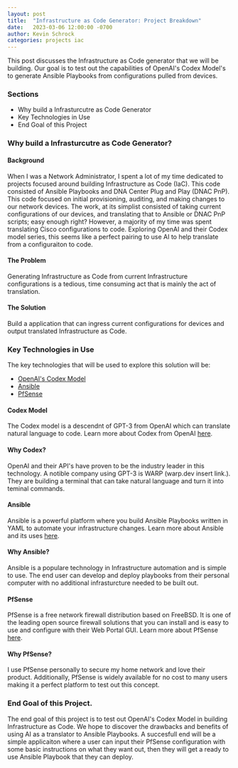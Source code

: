 ```yaml
---
layout: post
title:  "Infrastructure as Code Generator: Project Breakdown"
date:   2023-03-06 12:00:00 -0700
author: Kevin Schrock
categories: projects iac
---
```


This post discusses the Infrastructure as Code generator that we will be building. Our goal is to test out the capabilities of OpenAI's Codex Model's to generate Ansible Playbooks from configurations pulled from devices.

### Sections
- Why build a Infrasturcutre as Code Generator
- Key Technologies in Use
- End Goal of this Project

### Why build a Infrasturcutre as Code Generator?
#### Background
When I was a Network Administrator, I spent a lot of my time dedicated to projects focused around building Infrastructure as Code (IaC). This code consisted of Ansible Playbooks and DNA Center Plug and Play (DNAC PnP). This code focused on initial provisioning, auditing, and making changes to our network devices. 
The work, at its simplist consisted of taking current configurations of our devices, and translating that to Ansible or DNAC PnP scripts; easy enough right? However, a majority of my time was spent translating Cisco configurations to code. Exploring OpenAI and their Codex model series, this seems like a perfect pairing to use AI to help translate from a configuraiton to code.
#### The Problem
Generating Infrastructure as Code from current Infrastructure configurations is a tedious, time consuming act that is mainly the act of translation.
#### The Solution
Build a application that can ingress current configurations for devices and output translated Infrastructure as Code. 

### Key Technologies in Use
The key technologies that will be used to explore this solution will be: 
- [OpenAI's Codex Model][codex]
- [Ansible][ansible]
- [PfSense][pfsense]

#### Codex Model
The Codex model is a descendnt of GPT-3 from OpenAI which can translate natural language to code. Learn more about Codex from OpenAI [here][codex].
#### Why Codex?
OpenAI and their API's have proven to be the industry leader in this technology. A notible company using GPT-3 is WARP (warp.dev insert link.). They are building a terminal that can take natural language and turn it into teminal commands.
#### Ansible
Ansible is a powerful platform where you build Ansible Playbooks written in YAML to automate your infrastructure changes. Learn more about Ansible and its uses [here][ansible].
#### Why Ansible?
Ansible is a populare technology in Infrastructure automation and is simple to use. The end user can develop and deploy playbooks from their personal computer with no additional infrasturcture needed to be built out.
#### PfSense
PfSense is a free network firewall distribution based on FreeBSD. It is one of the leading open source firewall solutions that you can install and is easy to use and configure with their Web Portal GUI. Learn more about PfSense [here][pfsense].
#### Why PfSense?
I use PfSense personally to secure my home network and love their product. Additionally, PfSense is widely available for no cost to many users making it a perfect platform to test out this concept.  

### End Goal of this Project.
The end goal of this project is to test out OpenAI's Codex Model in building Infrastructure as Code. We hope to discover the drawbacks and benefits of using AI as a translator to Ansible Playbooks. 
A succesfull end will be a simple applicaiton where a user can input their PfSense configuration with some basic instructions on what they want out, then they will get a ready to use Ansible Playbook that they can deploy. 

[codex]: https://platform.openai.com/docs/guides/code
[ansible]: https://www.ansible.com/
[pfsense]: https://www.pfsense.org/